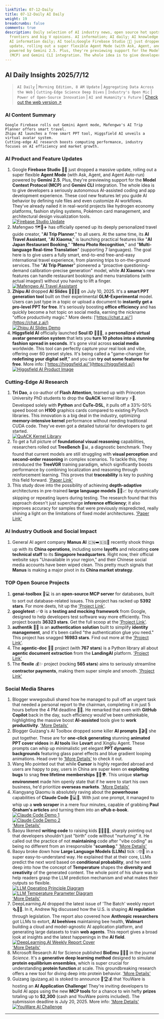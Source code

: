 ```yaml
---
linkTitle: 07-12-Daily
title: 07-12-Daily AI Daily
weight: 19
breadcrumbs: false
comments: true
description: Daily selection of AI industry news, open source hot spots, academic
  frontiers and big V opinions. AI information; AI daily; AI knowledge base; AI tutorials;
  AI information daily; AI tools;Google Firebase Studio 🚀✨ just dropped a massive
  update, rolling out a super flexible Agent Mode (with Ask, Agent, and Agent Auto-run)
  powered by Gemini 2.5. Plus, they're previewing support for the Model Context Protocol
  (MCP) and Gemini CLI integration. The whole idea is to give developers a se...
---
```

## AI Daily Insights 2025/7/12

> `AI Daily` | `Morning Edition, 8 AM Update` | `Aggregating Data Across the Web` | `Cutting-Edge Science Deep Dives` | `Industry's Open Mic` | `Power of Open-Source Innovation` | `AI and Humanity's Future` | [Check out the web version ↗️](https://yuansiwang.netlify.app/)

### **AI Content Summary**

```
Google Firebase rolls out Gemini Agent mode, Mafengwo's AI Trip Planner offers smart travel.
Zhipu AI launches a free smart PPT tool, Higgsfield AI unveils a virtual avatar system.
Cutting-edge AI research boosts computing performance, industry focuses on AI efficiency and market growth.
```

### AI Product and Feature Updates
1. Google **Firebase Studio** 🚀✨ just dropped a massive update, rolling out a super flexible **Agent Mode** (with Ask, Agent, and Agent Auto-run) powered by **Gemini 2.5**. Plus, they're previewing support for the **Model Context Protocol (MCP)** and **Gemini CLI** integration. The whole idea is to give developers a seriously autonomous AI-assisted coding and app development experience. These cool new features let you guide AI behavior by defining rule files and even customize AI workflows. They've already nailed it in real-world projects like hydrogen economy platforms, fashion styling systems, Pokémon card management, and architectural design visualization tools.
    <br/> [![Firebase Studio Update](https://cdn.jsdmirror.com/gh/justlovemaki/imagehub@main/assets/2025/07/news_01jzx27tcaegcsbyh2ctwztcgx.jpeg)](https://cdn.jsdmirror.com/gh/justlovemaki/imagehub@main/assets/2025/07/news_01jzx27tcaegcsbyh2ctwztcgx.jpeg) <br/>
2. Mafengwo 🗺️🤖✈️ has officially opened up its deeply personalized travel guide creator, "**AI Trip Planner**," to all users. At the same time, its **AI Travel Assistant**, "**AI Xiaoma**," is launching practical features like "**AI Japan Restaurant Booking**," "**Menu Photo Recognition**," and "**Multi-language Real-time Translation**" (supporting 7 languages). The goal here is to give users a fully smart, end-to-end free-and-easy international travel experience, from planning trips to on-the-ground services. The "**AI Trip Planner**" pioneered a "proactive questioning-demand calibration-precise generation" model, while **AI Xiaoma**'s new features can handle restaurant bookings and menu translations (with actual images!) without you having to lift a finger.
    <br/> [![Mafengwo AI Travel Assistant](https://cdn.jsdmirror.com/gh/justlovemaki/imagehub@main/assets/2025/07/news_01jzx27w68fc69zk5emktx20pv.jpeg)](https://cdn.jsdmirror.com/gh/justlovemaki/imagehub@main/assets/2025/07/news_01jzx27w68fc69zk5emktx20pv.jpeg) <br/>
3. **Zhipu AI** dropped **AI Slides** 👩‍💻✨🎉 on July 10, 2025. It's a **smart PPT generation tool** built on their experimental **GLM-Experimental** model. Users can just type in a topic or upload a document to **instantly get a pro-level PPT for free**. It's seriously boosting **office efficiency** and has quickly become a hot topic on social media, earning the nickname "office productivity magic." More deets: ['https://chat.z.ai/'](https://chat.z.ai/)
    <br/> [![Zhipu AI Slides Demo](https://cdn.jsdmirror.com/gh/justlovemaki/imagehub@main/assets/2025/07/news_01jzx27y32e50szhk6stxzrmkh.jpeg)](https://cdn.jsdmirror.com/gh/justlovemaki/imagehub@main/assets/2025/07/news_01jzx27y32e50szhk6stxzrmkh.jpeg) <br/>
4. **Higgsfield AI** officially launched **Soul ID** 📸✨🤩, a **personalized virtual avatar generation system** that lets you **turn 10 photos into a stunning fashion spread in seconds**. It's gone viral across **social media** worldwide. This tool can perfectly capture your real look and vibe, offering over 60 preset styles. It's being called a "game-changer for **redefining your digital self**," and you can **try out some features for free**. More info: ['https://higgsfield.ai/'](https://higgsfield.ai/)
    <br/> [![Higgsfield AI Product Image](https://cdn.jsdmirror.com/gh/justlovemaki/imagehub@main/assets/2025/07/news_01jzx280jyf9wb91w0gn21rqbm.jpeg)](https://cdn.jsdmirror.com/gh/justlovemaki/imagehub@main/assets/2025/07/news_01jzx280jyf9wb91w0gn21rqbm.jpeg) <br/>

### Cutting-Edge AI Research
1. **Tri Dao**, a co-author of **Flash Attention**, teamed up with Princeton University PhD students to drop the **QuACK** kernel library ⚡️🚀. Developed solely with **Python** and **CuTe-DSL**, it pulls off a 33%-50% speed boost on **H100** graphics cards compared to existing PyTorch libraries. This innovation is a big deal in the industry, optimizing **memory-intensive kernel** performance without needing traditional CUDA code. They've even got a detailed tutorial for developers to get started.
    <br/> [![QuACK Kernel Library](https://cdn.jsdmirror.com/gh/justlovemaki/imagehub@main/assets/2025/07/news_01jzx282tdej6rdyg0yv9e1bfz.jpeg)](https://cdn.jsdmirror.com/gh/justlovemaki/imagehub@main/assets/2025/07/news_01jzx282tdej6rdyg0yv9e1bfz.jpeg) <br/>
2. To get a full picture of **foundational visual reasoning** capabilities, researchers rolled out **TreeBench** 🧠📊, a diagnostic benchmark. They found that current models are still struggling with **visual perception** and **second-order reasoning** in complex scenarios. To tackle this, they introduced the **TreeVGR** training paradigm, which significantly boosts performance by combining localization and reasoning through reinforcement learning. This proves that **traceability** is key to pushing this field forward. ['Paper Link'](https://arxiv.org/abs/2507.07999)
3. This study dove into the possibility of achieving **depth-adaptive** architectures in pre-trained **large language models** 🔬🧠📈 by dynamically skipping or repeating layers during testing. The research found that this approach doesn't just supercharge **inference efficiency**; it also improves accuracy for samples that were previously mispredicted, really shining a light on the limitations of fixed model architectures. ['Paper Link'](https://arxiv.org/abs/2507.07996)

### AI Industry Outlook and Social Impact
1. General AI agent company **Manus AI** 🇨🇳➡️🇸🇬🤔 recently shook things up with its **China operations**, including some **layoffs** and relocating **core technical staff** to its **Singapore headquarters**. Right now, their official website says "Unavailable in your region," and their Chinese social media accounts have been wiped clean. This pretty much signals that **Manus** is making a major pivot in its **China market strategy**.

### TOP Open Source Projects
1. **genai-toolbox** 🌟💻 is an **open-source MCP server** for databases, built to sort out database-related issues. This project has racked up **5392 stars**. For more deets, hit up the ['Project Link'](https://github.com/googleapis/genai-toolbox).
2. **googletest** ✅⚙️ is a **testing and mocking framework** from Google, designed to help developers test software way more efficiently. This project boasts **36323 stars**. Get the full scoop at the ['Project Link'](https://github.com/google/googletest).
3. **authentik** 🔐🔗 is an **authentication solution** built to simplify **identity management**, and it's been called "the authentication glue you need." This project has snagged **16983 stars**. Find out more at the ['Project Link'](https://github.com/goauthentik/authentik).
4. The **agentic-doc** 📄🤖 project (with **767 stars**) is a Python library all about **agentic document extraction** from the **LandingAI** platform. ['Project Link'](https://github.com/landing-ai/agentic-doc)
5. The **flexile** 💰✨ project (rocking **565 stars**) aims to seriously streamline **contractor payments**, making them super simple and smooth. ['Project Link'](https://github.com/antiwork/flexile)

### Social Media Shares
1. Blogger wwwgoubuli shared how he managed to pull off an urgent task that needed a personal report to the chairman, completing it in just 5 hours before the 4 PM deadline 🤯🚀. He remarked that even with **GitHub Copilot** back in the day, such efficiency would've been unthinkable, highlighting the massive boost **AI-assisted** tools give to **work productivity**. ['More Details'](https://x.com/wwwgoubuli/status/1943616215542325613)
2. Blogger Guizang's AI Toolbox dropped some killer **AI prompts** 🎨🎬✨ she put together. These are for **one-click generating** stunning **animated PPT cover videos** in **AI tools** like **Lovart** and Xingliu Agent. These prompts can whip up minimalistic yet elegant **PPT dynamic backgrounds** featuring glass panel effects and blue gradient looping animations. Head over to ['More Details'](https://weibo.com/6182606334/PACAsCWwf) to check it out.
3. Wang Mo pointed out that while **Cursor** is highly regarded abroad and users are happy to pay, users in China are super keen on **exploiting bugs** to snag **free lifetime memberships** 🤔💸🌍. This unique **startup environment** made him openly state that if he were to start his own business, he'd prioritize **overseas markets**. ['More Details'](https://m.okjike.com/originalPosts/6870d859a9ac225444152438)
4. Xiangyang Qiaomu is absolutely raving about the **powerhouse** capabilities of **Claude Code** 🤩💻🔥. With just one prompt, it managed to whip up a **web scraper** in a mere four minutes, capable of grabbing **Paul Graham's articles** and turning them into an **ePub e-book**.
    <br/> [![Claude Code Demo 1](https://cdn.jsdmirror.com/gh/justlovemaki/imagehub@main/assets/2025/07/news_01jzx285hze16aktejtgqgey7a.jpeg)](https://cdn.jsdmirror.com/gh/justlovemaki/imagehub@main/assets/2025/07/news_01jzx285hze16aktejtgqgey7a.jpeg) <br/> [![Claude Code Demo 2](https://cdn.jsdmirror.com/gh/justlovemaki/imagehub@main/assets/2025/07/news_01jzx289b7eecs6dyjxdcbm9y6.jpeg)](https://cdn.jsdmirror.com/gh/justlovemaki/imagehub@main/assets/2025/07/news_01jzx289b7eecs6dyjxdcbm9y6.jpeg) <br/> ['More Details'](https://x.com/vista8/status/1943547771568689502)
5. Baoyu likened **writing code** to raising kids 👨‍💻👶💔, sharply pointing out that developers shouldn't just "birth" code without "nurturing" it. He called out the practice of not **maintaining** code after "vibe coding" as being no different from an irresponsible "**scumbag**." ['More Details'](https://x.com/dotey/status/1943545932487725269)
6. Baoyu broke down how **Large Language Models (LLMs)** tick 💡🤓📖 in a super easy-to-understand way. He explained that at their core, LLMs predict the next word based on **conditional probability**, and he went deep into how the concept of **Temperature** shapes the **diversity and creativity** of the generated content. The whole point of his share was to help readers grasp the LLM prediction mechanism and what makes their outputs so flexible.
    <br/> [![LLM Operating Principle Diagram](https://cdn.jsdmirror.com/gh/justlovemaki/imagehub@main/assets/2025/07/news_01jzx28c97ffyva80r5hqya4c6.jpeg)](https://cdn.jsdmirror.com/gh/justlovemaki/imagehub@main/assets/2025/07/news_01jzx28c97ffyva80r5hqya4c6.jpeg) <br/> [![LLM Temperature Parameter Diagram](https://cdn.jsdmirror.com/gh/justlovemaki/imagehub@main/assets/2025/07/news_01jzx28evnepebfc0fdfs24fja.jpeg)](https://cdn.jsdmirror.com/gh/justlovemaki/imagehub@main/assets/2025/07/news_01jzx28evnepebfc0fdfs24fja.jpeg) <br/> ['More Details'](https://baoyu.io/translations/how-llms-work-explained-clearly)
7. DeepLearning.AI dropped the latest issue of 'The Batch' weekly report 🗞️🤖🐝. In it, Andrew Ng discussed how the U.S. is shaping **AI regulation** through legislation. The report also covered how **Anthropic researchers** got LLMs to extort, **AI beehives** maintaining bee health, **Walmart** building a cloud and model-agnostic AI application platform, and generating large datasets to train **web agents**. This report gives a broad look at insights and the latest happenings in the **AI field**.
    <br/> [![DeepLearning.AI Weekly Report Cover](https://cdn.jsdmirror.com/gh/justlovemaki/imagehub@main/assets/2025/07/news_01jzx28hq8ec08zby891gevtvx.jpeg)](https://cdn.jsdmirror.com/gh/justlovemaki/imagehub@main/assets/2025/07/news_01jzx28hq8ec08zby891gevtvx.jpeg) <br/> ['More Details'](https://hubs.la/Q03wLbTb0)
8. Microsoft Research AI for Science published **BioEmu** 🔬🧬✨ in the journal *Science*. It's a **generative deep learning method** designed to simulate **protein equilibrium ensembles**, which is super crucial for understanding **protein function** at scale. This groundbreaking research offers a new tool for diving deep into protein behavior. ['More Details'](https://msft.it/6010S7T8n)
9. Guizang (guizang.ai) is stoked to announce 🥳🏆💰 that YouWare is hosting an **AI Application Challenge**! They're inviting developers to build AI apps using the new **MCP tools** for a chance to win hefty **prizes** totaling up to **$2,300** (cash and YouWare points included). The submission deadline is July 20, 2025. More info: ['More Details'](https://x.com/op7418/status/1943359656061210703)
    <br/> [![YouWare AI Challenge](https://cdn.jsdmirror.com/gh/justlovemaki/imagehub@main/assets/2025/07/news_01jzx28p97fyb9hy61knst36jh.jpeg)](https://cdn.jsdmirror.com/gh/justlovemaki/imagehub@main/assets/2025/07/news_01jzx28p97fyb9hy61knst36jh.jpeg) <br/>

---